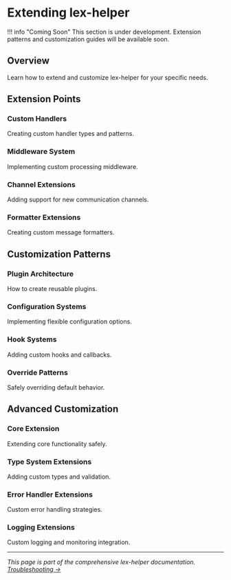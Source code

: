 # Extending lex-helper

!!! info "Coming Soon"
    This section is under development. Extension patterns and customization guides will be available soon.

## Overview

Learn how to extend and customize lex-helper for your specific needs.

## Extension Points

### Custom Handlers
Creating custom handler types and patterns.

### Middleware System
Implementing custom processing middleware.

### Channel Extensions
Adding support for new communication channels.

### Formatter Extensions
Creating custom message formatters.

## Customization Patterns

### Plugin Architecture
How to create reusable plugins.

### Configuration Systems
Implementing flexible configuration options.

### Hook Systems
Adding custom hooks and callbacks.

### Override Patterns
Safely overriding default behavior.

## Advanced Customization

### Core Extension
Extending core functionality safely.

### Type System Extensions
Adding custom types and validation.

### Error Handler Extensions
Custom error handling strategies.

### Logging Extensions
Custom logging and monitoring integration.

---

*This page is part of the comprehensive lex-helper documentation. [Troubleshooting →](troubleshooting.md)*